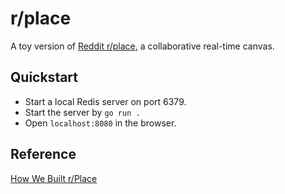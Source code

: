 # r/place

A toy version of [Reddit r/place](https://www.reddit.com/r/place/), a
collaborative real-time canvas.

## Quickstart

- Start a local Redis server on port 6379.
- Start the server by `go run .`
- Open `localhost:8080` in the browser.

## Reference

[How We Built r/Place](https://www.redditinc.com/blog/how-we-built-rplace)
